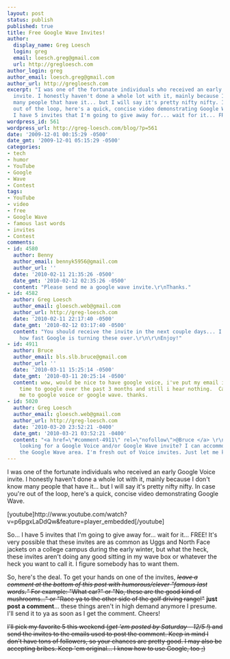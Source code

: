 ```yaml
---
layout: post
status: publish
published: true
title: Free Google Wave Invites!
author:
  display_name: Greg Loesch
  login: greg
  email: loesch.greg@gmail.com
  url: http://gregloesch.com
author_login: greg
author_email: loesch.greg@gmail.com
author_url: http://gregloesch.com
excerpt: "I was one of the fortunate individuals who received an early Google Voice
  invite. I honestly haven't done a whole lot with it, mainly because I don't know
  many people that have it... but I will say it's pretty nifty nifty. In case you're
  out of the loop, here's a quick, concise video demonstrating Google Wave.\r\n\r\n[youtube]http://www.youtube.com/watch?v=p6pgxLaDdQw&amp;feature=player_embedded[/youtube]\r\n\r\nSo...
  I have 5 invites that I'm going to give away for... wait for it... FREE! "
wordpress_id: 561
wordpress_url: http://greg-loesch.com/blog/?p=561
date: '2009-12-01 00:15:29 -0500'
date_gmt: '2009-12-01 05:15:29 -0500'
categories:
- tech
- humor
- YouTube
- Google
- Wave
- Contest
tags:
- YouTube
- video
- free
- Google Wave
- famous last words
- invites
- Contest
comments:
- id: 4580
  author: Benny
  author_email: bennyk5956@gmail.com
  author_url: ''
  date: '2010-02-11 21:35:26 -0500'
  date_gmt: '2010-02-12 02:35:26 -0500'
  content: "Please send me a google wave invite.\r\nThanks."
- id: 4582
  author: Greg Loesch
  author_email: gloesch.web@gmail.com
  author_url: http://greg-loesch.com
  date: '2010-02-11 22:17:40 -0500'
  date_gmt: '2010-02-12 03:17:40 -0500'
  content: "You should receive the invite in the next couple days... I'm not sure
    how fast Google is turning these over.\r\n\r\nEnjoy!"
- id: 4911
  author: Bruce
  author_email: bls.slb.bruce@gmail.com
  author_url: ''
  date: '2010-03-11 15:25:14 -0500'
  date_gmt: '2010-03-11 20:25:14 -0500'
  content: wow, would be nice to have google voice, i've put my email in numerous
    time to google over the past 3 months and still i hear nothing.  Can you invite
    me to google voice or google wave. thanks.
- id: 5020
  author: Greg Loesch
  author_email: gloesch.web@gmail.com
  author_url: http://greg-loesch.com
  date: '2010-03-20 23:52:21 -0400'
  date_gmt: '2010-03-21 03:52:21 -0400'
  content: "<a href=\"#comment-4911\" rel=\"nofollow\">@Bruce </a> \r\nAre you still
    looking for a Google Voice and/or Google Wave invite? I can accommodate you in
    the Google Wave area. I'm fresh out of Voice invites. Just let me know."
---
```

<p>I was one of the fortunate individuals who received an early Google Voice invite. I honestly haven't done a whole lot with it, mainly because I don't know many people that have it... but I will say it's pretty nifty nifty. In case you're out of the loop, here's a quick, concise video demonstrating Google Wave.</p>
<p>[youtube]http://www.youtube.com/watch?v=p6pgxLaDdQw&amp;feature=player_embedded[/youtube]</p>
<p>So... I have 5 invites that I'm going to give away for... wait for it... FREE! <a id="more"></a><a id="more-561"></a>It's very possible that these invites are as common as Uggs and North Face jackets on a college campus during the early winter, but what the heck, these invites aren't doing any good sitting in my wave box or whatever the heck you want to call it. I figure somebody has to want them.</p>
<p>So, here's the deal. To get your hands on one of the invites, <span style="text-decoration: line-through;"><em>leave a comment at the bottom of this post with humorous/clever "famous last words<strong>.</strong>"</em> For example: "What car?" or "No, these are the good kind of mushrooms..." or "Race ya to the other side of the golf driving range!"</span> <strong>just post a comment</strong>... these things aren't in high demand anymore I presume. I'll send it to ya as soon as I get the comment. Cheers!</p>
<p><span style="text-decoration: line-through;">I'll pick my favorite 5 this weekend (<em>get 'em posted by Saturday - 12/5 !</em>) and send the invites to the emails used to post the comment. Keep in mind I don't have tons of followers, so your chances are pretty good. I may also be accepting bribes. Keep 'em original... I know how to use Google, too ;)</span></p>
